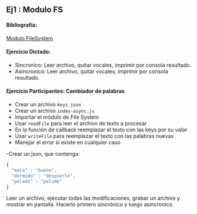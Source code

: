 ## Ej1 : Modulo FS

#### Bibliografía:
[Modulo FileSystem](https://nodejs.org/api/fs.html)

#### Ejercicio Dictado:
- Sincronico: Leer archivo, quitar vocales, imprimir por consola resultado.   
- Asincronico: Leer archivo, quitar vocales, imprimir por consola resultado.

#### Ejercicio Participantes: Cambiador de palabras   

- Crear un archivo `keys.json`
- Crear un archivo `index-async.js`
- Importar el módulo de File System
- Usar `readFile` para leer el archivo de texto a procesar
- En la función de callback reemplazar el texto con las keys por su valor
- Usar `writeFile` para reemplazar el texto con las palabras nuevas
- Manejar el error si existe en cualquier caso


-Crear un json, que contenga:
```javascript
{ 
  "malo" : "bueno",   
  "dormido" : "despierto",   
  "pelado" : "peludo"
}
```
Leer un archivo, ejecutar todas las modificaciones, grabar un archivo y mostrar en pantalla.
Hacerlo primero sincrónico y luego asincronico.

